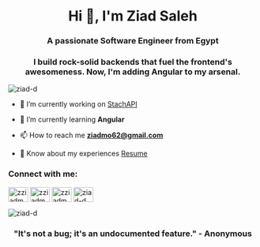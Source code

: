 <h1 align="center">Hi 👋, I'm Ziad Saleh</h1>
<h3 align="center">A passionate Software Engineer from Egypt</h3>
<h3 align="center">I build rock-solid backends that fuel the frontend's awesomeness. Now, I'm adding Angular to my arsenal.</h3>


<p align="left"> <img src="https://komarev.com/ghpvc/?username=ziad-d&label=Profile%20views&color=0e75b6&style=flat" alt="ziad-d" /> </p>

- 🔭 I’m currently working on [StachAPI](https://github.com/Ziad-d/Stach.API)

- 🌱 I’m currently learning **Angular**

- 📫 How to reach me **ziadmo62@gmail.com**

- 📄 Know about my experiences [Resume](
https://drive.google.com/file/d/1WE9Vv6C0EXrpPnCWU4GqNE8jariDs0o0/view?usp=sharing)

<h3 align="left">Connect with me:</h3>
<p align="left">
<a href="https://twitter.com/zziadm_" target="blank"><img align="center" src="https://raw.githubusercontent.com/rahuldkjain/github-profile-readme-generator/master/src/images/icons/Social/twitter.svg" alt="zziadm_" height="30" width="40" /></a>
<a href="https://linkedin.com/in/zziadm" target="blank"><img align="center" src="https://raw.githubusercontent.com/rahuldkjain/github-profile-readme-generator/master/src/images/icons/Social/linked-in-alt.svg" alt="zziadm" height="30" width="40" /></a>
<a href="https://instagram.com/zziadm" target="blank"><img align="center" src="https://raw.githubusercontent.com/rahuldkjain/github-profile-readme-generator/master/src/images/icons/Social/instagram.svg" alt="zziadm" height="30" width="40" /></a>
<a href="https://www.leetcode.com/ziad-d" target="blank"><img align="center" src="https://raw.githubusercontent.com/rahuldkjain/github-profile-readme-generator/master/src/images/icons/Social/leet-code.svg" alt="ziad-d" height="30" width="40" /></a>
</p>


<p><img align="center" src="https://github-readme-stats.vercel.app/api/top-langs?username=ziad-d&show_icons=true&locale=en&layout=compact" alt="ziad-d" /></p>



<h3 align="center">"It's not a bug; it's an undocumented feature." - Anonymous</h3>

